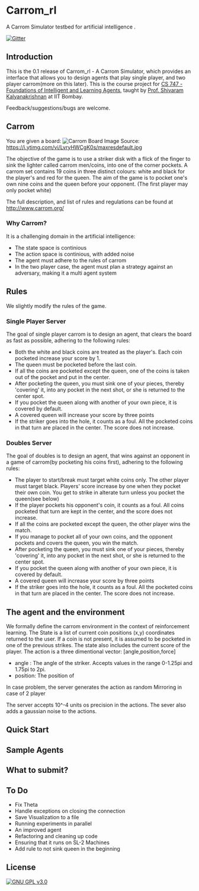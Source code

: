 Carrom_rl
=========
A Carrom Simulator testbed for artificial intelligence .

[![Gitter](https://badges.gitter.im/Carrom_rl/Lobby.svg)](https://gitter.im/Carrom_rl/Lobby?utm_source=badge&utm_medium=badge&utm_campaign=pr-badge&utm_content=body_badge)

## Introduction

This is the 0.1 release of Carrom_rl - A Carrom Simulator, which provides an interface that allows you to design agents that play single player, and two player carrom(more on this later). This is the course project for [CS 747 - Foundations of Intelligent and Learning Agents](https://www.cse.iitb.ac.in/~shivaram/teaching/cs747-a2016/index.html), taught by [Prof. Shivaram Kalyanakrishnan](https://www.cse.iitb.ac.in/~shivaram/) at IIT Bombay.

Feedback/suggestions/bugs are welcome.

## Carrom

You are given a board:
![Carrom Board](https://i.ytimg.com/vi/LvryHWCgK0s/maxresdefault.jpg)
Image Source: https://i.ytimg.com/vi/LvryHWCgK0s/maxresdefault.jpg

The objective of the game is to use a  striker disk with a flick of the finger to sink the lighter called carrom men/coins, into one of the corner pockets. A carrom set contains 19 coins in three distinct colours: white and black for the player's and red for the queen.
The aim of the game is to pocket one's own nine coins and the queen before your opponent. (The first player may only pocket white)

The full description, and list of rules and regulations can be found at http://www.carrom.org/


### Why Carrom? 

It is a challenging domain in the artificial intelligence:

- The state space  is continious
- The action space is continious, with added noise
- The agent must adhere to the rules of carrom
- In the two player case, the agent must plan a strategy against an adversary, making it a multi agent system

## Rules
We slightly modify the rules of the game.

### Single Player Server
The goal of single player carrom is to design an agent, that clears the board as fast as possible, adhering to the following rules:

- Both the white and black coins are treated as the player's. Each coin pocketed increase your score by 1.
- The queen must be pocketed before the last coin.
- If all the coins are pocketed except the queen, one of the coins is taken out of the pocket and put in the center.
- After pocketing the queen, you must sink one of your pieces, thereby 'covering' it, into any pocket in the next shot, or she is returned to the center spot.
- If you pocket the queen along with another of your own piece, it is covered by default.
- A covered queen will increase your score by three points
- If the striker goes into the hole, it counts as a foul. All the pocketed coins in that turn are placed in the center. The score does not increase.

### Doubles Server
The goal of doubles is to design an agent, that wins against an opponent in a game of carrom(by pocketing his coins first), adhering to the following rules:

- The player to start/break must target white coins only. The other player must target black. Players' score increase by one when they pocket their own coin. You get to strike in alterate turn unless you pocket the queen(see below)
- If the player pockets his opponent's coin, it counts as a foul. All coins pocketed that turn are kept in the center, and the score does not increase.
- If all the coins are pocketed except the queen, the other player wins the match.
- If you manage to pocket all of your own coins, and the opponent pockets and covers the queen, you win the match.
- After pocketing the queen, you must sink one of your pieces, thereby 'covering' it, into any pocket in the next shot, or she is returned to the center spot.
- If you pocket the queen along with another of your own piece, it is covered by default.
- A covered queen will increase your score by three points
- If the striker goes into the hole, it counts as a foul. All the pocketed coins in that turn are placed in the center. The score does not increase.

## The agent and the environment

We formally define the carrom environment in the context of reinforcement learning. The State is a list of current coin positions (x,y) coordinates returned to the user. If a coin is not present, it is assumed to be pocketed in one of the previous strikes. The state also includes the current score of the player. The action is a three dimentional vector: [angle,position,force]

- angle : The angle of the striker. Accepts values in the range 0-1.25pi and 1.75pi to 2pi. 
- position: The position of 


In case problem, the server generates the action as random
Mirroring in case of 2 player

The server accepts 10^-4 units os precision in the actions. The sever also adds a gaussian noise to the actions.



## Quick Start

## Sample Agents

## What to submit?

## To Do

- Fix Theta 
- Handle exceptions on closing the connection
- Save Visualization to a file
- Running experiments in parallel
- An improved agent
- Refactoring and cleaning up code
- Ensuring that it runs on SL-2 Machines
- Add rule to not sink queen in the beginning

## License

[![GNU GPL v3.0](http://www.gnu.org/graphics/gplv3-127x51.png)](http://www.gnu.org/licenses/gpl.html)
